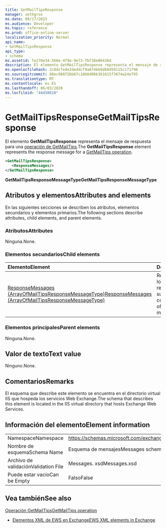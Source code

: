 ```yaml
---
title: GetMailTipsResponse
manager: sethgros
ms.date: 09/17/2015
ms.audience: Developer
ms.topic: reference
ms.prod: office-online-server
localization_priority: Normal
api_name:
- GetMailTipsResponse
api_type:
- schema
ms.assetid: fe270e34-566e-4f9e-9e73-fbf38e06436d
description: El elemento GetMailTipsResponse representa el mensaje de respuesta para una operación de GetMailTips.
ms.openlocfilehash: 2c0dcfe4e2deddcf9a6f4bb9d68d59115c171796
ms.sourcegitcommit: 88ec988f2bb67c1866d06b361615f3674a24e795
ms.translationtype: MT
ms.contentlocale: es-ES
ms.lasthandoff: 06/03/2020
ms.locfileid: "44458610"
---
```

# <a name="getmailtipsresponse"></a><span data-ttu-id="e0767-103">GetMailTipsResponse</span><span class="sxs-lookup"><span data-stu-id="e0767-103">GetMailTipsResponse</span></span>

<span data-ttu-id="e0767-104">El elemento **GetMailTipsResponse** representa el mensaje de respuesta para una [operación de GetMailTips](getmailtips-operation.md).</span><span class="sxs-lookup"><span data-stu-id="e0767-104">The **GetMailTipsResponse** element represents the response message for a [GetMailTips operation](getmailtips-operation.md).</span></span>
  
```XML
<GetMailTipsResponse>
   <ResponseMessages/>
</GetMailTipsResponse>
```

 <span data-ttu-id="e0767-105">**GetMailTipsResponseMessageType**</span><span class="sxs-lookup"><span data-stu-id="e0767-105">**GetMailTipsResponseMessageType**</span></span>
## <a name="attributes-and-elements"></a><span data-ttu-id="e0767-106">Atributos y elementos</span><span class="sxs-lookup"><span data-stu-id="e0767-106">Attributes and elements</span></span>

<span data-ttu-id="e0767-107">En las siguientes secciones se describen los atributos, elementos secundarios y elementos primarios.</span><span class="sxs-lookup"><span data-stu-id="e0767-107">The following sections describe attributes, child elements, and parent elements.</span></span>
  
### <a name="attributes"></a><span data-ttu-id="e0767-108">Atributos</span><span class="sxs-lookup"><span data-stu-id="e0767-108">Attributes</span></span>

<span data-ttu-id="e0767-109">Ninguna.</span><span class="sxs-lookup"><span data-stu-id="e0767-109">None.</span></span>
  
### <a name="child-elements"></a><span data-ttu-id="e0767-110">Elementos secundarios</span><span class="sxs-lookup"><span data-stu-id="e0767-110">Child elements</span></span>

|<span data-ttu-id="e0767-111">**Elemento**</span><span class="sxs-lookup"><span data-stu-id="e0767-111">**Element**</span></span>|<span data-ttu-id="e0767-112">**Descripción**</span><span class="sxs-lookup"><span data-stu-id="e0767-112">**Description**</span></span>|
|:-----|:-----|
|[<span data-ttu-id="e0767-113">ResponseMessages (ArrayOfMailTipsResponseMessageType)</span><span class="sxs-lookup"><span data-stu-id="e0767-113">ResponseMessages (ArrayOfMailTipsResponseMessageType)</span></span>](responsemessages-arrayofmailtipsresponsemessagetype.md) <br/> |<span data-ttu-id="e0767-114">Representa una lista de los mensajes de respuesta de sugerencias de correo.</span><span class="sxs-lookup"><span data-stu-id="e0767-114">Represents a list of mail tips response messages.</span></span>  <br/> |
   
### <a name="parent-elements"></a><span data-ttu-id="e0767-115">Elementos principales</span><span class="sxs-lookup"><span data-stu-id="e0767-115">Parent elements</span></span>

<span data-ttu-id="e0767-116">Ninguna.</span><span class="sxs-lookup"><span data-stu-id="e0767-116">None.</span></span>
  
## <a name="text-value"></a><span data-ttu-id="e0767-117">Valor de texto</span><span class="sxs-lookup"><span data-stu-id="e0767-117">Text value</span></span>

<span data-ttu-id="e0767-118">Ninguno.</span><span class="sxs-lookup"><span data-stu-id="e0767-118">None.</span></span>
  
## <a name="remarks"></a><span data-ttu-id="e0767-119">Comentarios</span><span class="sxs-lookup"><span data-stu-id="e0767-119">Remarks</span></span>

<span data-ttu-id="e0767-120">El esquema que describe este elemento se encuentra en el directorio virtual IIS que hospeda los servicios Web Exchange.</span><span class="sxs-lookup"><span data-stu-id="e0767-120">The schema that describes this element is located in the IIS virtual directory that hosts Exchange Web Services.</span></span>
  
## <a name="element-information"></a><span data-ttu-id="e0767-121">Información del elemento</span><span class="sxs-lookup"><span data-stu-id="e0767-121">Element information</span></span>

|||
|:-----|:-----|
|<span data-ttu-id="e0767-122">Namespace</span><span class="sxs-lookup"><span data-stu-id="e0767-122">Namespace</span></span>  <br/> |https://schemas.microsoft.com/exchange/services/2006/messages  <br/> |
|<span data-ttu-id="e0767-123">Nombre de esquema</span><span class="sxs-lookup"><span data-stu-id="e0767-123">Schema Name</span></span>  <br/> |<span data-ttu-id="e0767-124">Esquema de mensajes</span><span class="sxs-lookup"><span data-stu-id="e0767-124">Messages schema</span></span>  <br/> |
|<span data-ttu-id="e0767-125">Archivo de validación</span><span class="sxs-lookup"><span data-stu-id="e0767-125">Validation File</span></span>  <br/> |<span data-ttu-id="e0767-126">Messages. xsd</span><span class="sxs-lookup"><span data-stu-id="e0767-126">Messages.xsd</span></span>  <br/> |
|<span data-ttu-id="e0767-127">Puede estar vacío</span><span class="sxs-lookup"><span data-stu-id="e0767-127">Can be Empty</span></span>  <br/> |<span data-ttu-id="e0767-128">Falso</span><span class="sxs-lookup"><span data-stu-id="e0767-128">False</span></span>  <br/> |
   
## <a name="see-also"></a><span data-ttu-id="e0767-129">Vea también</span><span class="sxs-lookup"><span data-stu-id="e0767-129">See also</span></span>



[<span data-ttu-id="e0767-130">Operación GetMailTips</span><span class="sxs-lookup"><span data-stu-id="e0767-130">GetMailTips operation</span></span>](getmailtips-operation.md)


- [<span data-ttu-id="e0767-131">Elementos XML de EWS en Exchange</span><span class="sxs-lookup"><span data-stu-id="e0767-131">EWS XML elements in Exchange</span></span>](ews-xml-elements-in-exchange.md)

